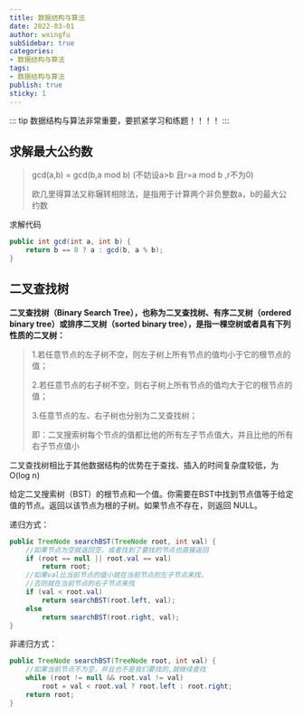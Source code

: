 ```yaml
---
title: 数据结构与算法
date: 2022-03-01
author: wxingfu
subSidebar: true
categories:
- 数据结构与算法
tags:
- 数据结构与算法
publish: true
sticky: 1
---
```


::: tip
数据结构与算法非常重要，要抓紧学习和练题！！！！
:::

<!-- more -->


## 求解最大公约数

> gcd(a,b) = gcd(b,a mod b) (不妨设a>b 且r=a mod b ,r不为0)
> 
> 欧几里得算法又称辗转相除法，是指用于计算两个非负整数a，b的最大公约数
> 

求解代码
```java
public int gcd(int a, int b) {
    return b == 0 ? a : gcd(b, a % b);
}
```

## 二叉查找树

**二叉查找树（Binary Search Tree），也称为二叉查找树、有序二叉树（ordered binary tree）或排序二叉树（sorted binary tree），是指一棵空树或者具有下列性质的二叉树：**

> 1.若任意节点的左子树不空，则左子树上所有节点的值均小于它的根节点的值；
>
> 2.若任意节点的右子树不空，则右子树上所有节点的值均大于它的根节点的值；
>
> 3.任意节点的左、右子树也分别为二叉查找树；
>
> 即：二叉搜索树每个节点的值都比他的所有左子节点值大，并且比他的所有右子节点值小

二叉查找树相比于其他数据结构的优势在于查找、插入的时间复杂度较低，为O(log n)

给定二叉搜索树（BST）的根节点和一个值。你需要在BST中找到节点值等于给定值的节点。返回以该节点为根的子树。如果节点不存在，则返回 NULL。

递归方式：

```java
public TreeNode searchBST(TreeNode root, int val) {
    //如果节点为空就返回空，或者找到了要找的节点也直接返回
    if (root == null || root.val == val)
        return root;
    //如果val比当前节点的值小就在当前节点的左子节点来找，
    //否则就在当前节点的右子节点来找
    if (val < root.val)
        return searchBST(root.left, val);
    else
        return searchBST(root.right, val);
}
```

非递归方式：
```java
public TreeNode searchBST(TreeNode root, int val) {
    //如果当前节点不为空，并且也不是我们要找的,就继续查找
    while (root != null && root.val != val)
        root = val < root.val ? root.left : root.right;
    return root;
}
```
